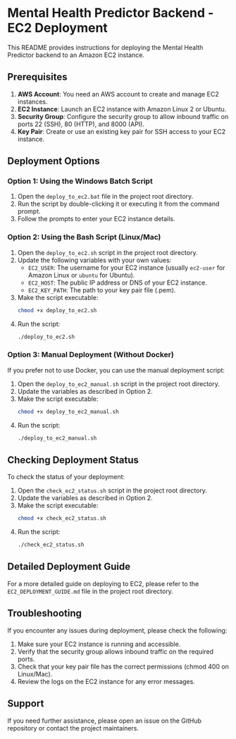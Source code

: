 # Mental Health Predictor Backend - EC2 Deployment

This README provides instructions for deploying the Mental Health Predictor backend to an Amazon EC2 instance.

## Prerequisites

1. **AWS Account**: You need an AWS account to create and manage EC2 instances.
2. **EC2 Instance**: Launch an EC2 instance with Amazon Linux 2 or Ubuntu.
3. **Security Group**: Configure the security group to allow inbound traffic on ports 22 (SSH), 80 (HTTP), and 8000 (API).
4. **Key Pair**: Create or use an existing key pair for SSH access to your EC2 instance.

## Deployment Options

### Option 1: Using the Windows Batch Script

1. Open the `deploy_to_ec2.bat` file in the project root directory.
2. Run the script by double-clicking it or executing it from the command prompt.
3. Follow the prompts to enter your EC2 instance details.

### Option 2: Using the Bash Script (Linux/Mac)

1. Open the `deploy_to_ec2.sh` script in the project root directory.
2. Update the following variables with your own values:
   - `EC2_USER`: The username for your EC2 instance (usually `ec2-user` for Amazon Linux or `ubuntu` for Ubuntu).
   - `EC2_HOST`: The public IP address or DNS of your EC2 instance.
   - `EC2_KEY_PATH`: The path to your key pair file (.pem).
3. Make the script executable:
   ```bash
   chmod +x deploy_to_ec2.sh
   ```
4. Run the script:
   ```bash
   ./deploy_to_ec2.sh
   ```

### Option 3: Manual Deployment (Without Docker)

If you prefer not to use Docker, you can use the manual deployment script:

1. Open the `deploy_to_ec2_manual.sh` script in the project root directory.
2. Update the variables as described in Option 2.
3. Make the script executable:
   ```bash
   chmod +x deploy_to_ec2_manual.sh
   ```
4. Run the script:
   ```bash
   ./deploy_to_ec2_manual.sh
   ```

## Checking Deployment Status

To check the status of your deployment:

1. Open the `check_ec2_status.sh` script in the project root directory.
2. Update the variables as described in Option 2.
3. Make the script executable:
   ```bash
   chmod +x check_ec2_status.sh
   ```
4. Run the script:
   ```bash
   ./check_ec2_status.sh
   ```

## Detailed Deployment Guide

For a more detailed guide on deploying to EC2, please refer to the `EC2_DEPLOYMENT_GUIDE.md` file in the project root directory.

## Troubleshooting

If you encounter any issues during deployment, please check the following:

1. Make sure your EC2 instance is running and accessible.
2. Verify that the security group allows inbound traffic on the required ports.
3. Check that your key pair file has the correct permissions (chmod 400 on Linux/Mac).
4. Review the logs on the EC2 instance for any error messages.

## Support

If you need further assistance, please open an issue on the GitHub repository or contact the project maintainers.